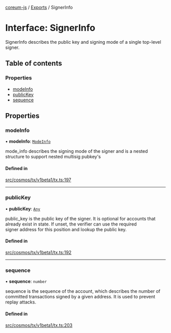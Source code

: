 [coreum-js](../README.md) / [Exports](../modules.md) / SignerInfo

# Interface: SignerInfo

SignerInfo describes the public key and signing mode of a single top-level
signer.

## Table of contents

### Properties

- [modeInfo](SignerInfo.md#modeinfo)
- [publicKey](SignerInfo.md#publickey)
- [sequence](SignerInfo.md#sequence)

## Properties

### modeInfo

• **modeInfo**: [`ModeInfo`](../modules.md#modeinfo)

mode_info describes the signing mode of the signer and is a nested
structure to support nested multisig pubkey's

#### Defined in

[src/cosmos/tx/v1beta1/tx.ts:197](https://github.com/PyramydLabs/coreum-js/blob/75debec/src/cosmos/tx/v1beta1/tx.ts#L197)

___

### publicKey

• **publicKey**: [`Any`](../modules/internal_.md#any)

public_key is the public key of the signer. It is optional for accounts
that already exist in state. If unset, the verifier can use the required \
signer address for this position and lookup the public key.

#### Defined in

[src/cosmos/tx/v1beta1/tx.ts:192](https://github.com/PyramydLabs/coreum-js/blob/75debec/src/cosmos/tx/v1beta1/tx.ts#L192)

___

### sequence

• **sequence**: `number`

sequence is the sequence of the account, which describes the
number of committed transactions signed by a given address. It is used to
prevent replay attacks.

#### Defined in

[src/cosmos/tx/v1beta1/tx.ts:203](https://github.com/PyramydLabs/coreum-js/blob/75debec/src/cosmos/tx/v1beta1/tx.ts#L203)
